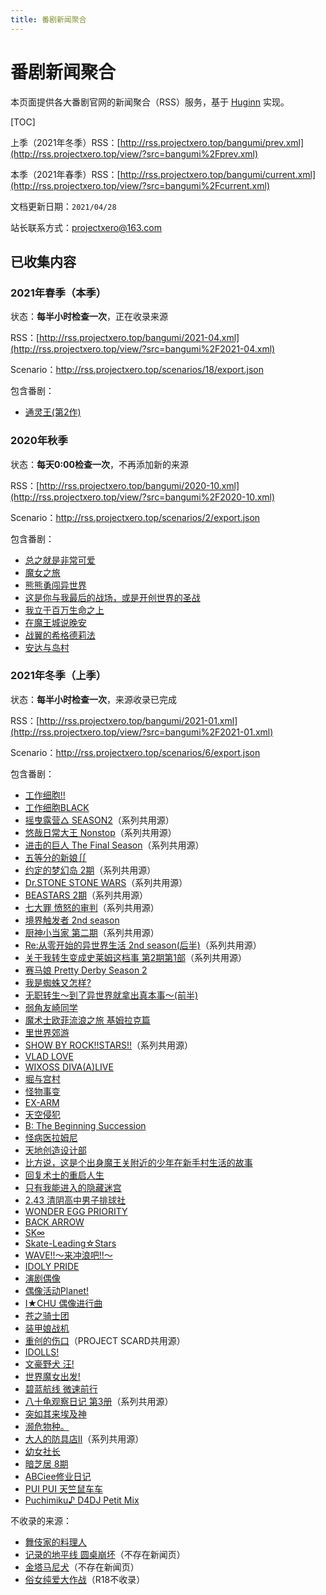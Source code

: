 ```yaml
---
title: 番剧新闻聚合
---
```

# 番剧新闻聚合

本页面提供各大番剧官网的新闻聚合（RSS）服务，基于 [Huginn](https://github.com/huginn/huginn) 实现。

[TOC]

上季（2021年冬季）RSS：[http://rss.projectxero.top/bangumi/prev.xml](http://rss.projectxero.top/view/?src=bangumi%2Fprev.xml)

本季（2021年春季）RSS：[http://rss.projectxero.top/bangumi/current.xml](http://rss.projectxero.top/view/?src=bangumi%2Fcurrent.xml)

文档更新日期：`2021/04/28`

站长联系方式：projectxero@163.com

## 已收集内容

### 2021年春季（本季）

状态：**每半小时检查一次**，正在收录来源

RSS：[http://rss.projectxero.top/bangumi/2021-04.xml](http://rss.projectxero.top/view/?src=bangumi%2F2021-04.xml)

Scenario：http://rss.projectxero.top/scenarios/18/export.json

包含番剧：
- [通灵王(第2作)](https://shamanking-project.com/news)

### 2020年秋季

状态：**每天0:00检查一次**，不再添加新的来源

RSS：[http://rss.projectxero.top/bangumi/2020-10.xml](http://rss.projectxero.top/view/?src=bangumi%2F2020-10.xml)

Scenario：http://rss.projectxero.top/scenarios/2/export.json

包含番剧：
- [总之就是非常可爱](http://tonikawa.com/news/)
- [魔女之旅](https://majotabi.jp/news.html)
- [熊熊勇闯异世界](https://kumakumakumabear.com/news/)
- [这是你与我最后的战场，或是开创世界的圣战](https://kimisentv.com/news/)
- [我立于百万生命之上](http://1000000-lives.com/#news)
- [在魔王城说晚安](https://maoujo-anime.com/news/)
- [战翼的希格德莉法](https://sigururi.com/news/?p=1)
- [安达与岛村](https://www.tbs.co.jp/anime/adashima/news/)

### 2021年冬季（上季）

状态：**每半小时检查一次**，来源收录已完成

RSS：[http://rss.projectxero.top/bangumi/2021-01.xml](http://rss.projectxero.top/view/?src=bangumi%2F2021-01.xml)

Scenario：http://rss.projectxero.top/scenarios/6/export.json

包含番剧：
- [工作细胞!!](https://hataraku-saibou.com/news_gekijou/)
- [工作细胞BLACK](https://saibou-black.com/news/)
- [摇曳露营△ SEASON2](https://yurucamp.jp/news/)（系列共用源）
- [悠哉日常大王 Nonstop](https://nonnontv.com/tvanime/news/)（系列共用源）
- [进击的巨人 The Final Season](https://shingeki.tv/news/)（系列共用源）
- [五等分的新娘∬](https://www.tbs.co.jp/anime/5hanayome/news/)
- [约定的梦幻岛 2期](https://neverland-anime.com/news/)（系列共用源）
- [Dr.STONE STONE WARS](https://dr-stone.jp/news/)（系列共用源）
- [BEASTARS 2期](https://bst-anime.com/)（系列共用源）
- [七大罪 愤怒的审判](https://7-taizai.net/news/)（系列共用源）
- [境界触发者 2nd season](http://www.toei-anim.co.jp/tv/wt/news/)
- [厨神小当家 第二期](http://cookingmaster-anime.jp/news)（系列共用源）
- [Re:从零开始的异世界生活 2nd season(后半)](http://re-zero-anime.jp/tv/news/)（系列共用源）
- [关于我转生变成史莱姆这档事 第2期第1部](https://www.ten-sura.com/news/anime/)（系列共用源）
- [赛马娘 Pretty Derby Season 2](https://anime-umamusume.jp/news/)
- [我是蜘蛛又怎样?](https://kumo-anime.com/news.html)
- [无职转生～到了异世界就拿出真本事～(前半)](https://mushokutensei.jp/news/)
- [弱角友崎同学](http://tomozaki-koushiki.com/news/)
- [魔术士欧菲流浪之旅 基姆拉克篇](http://ssorphen-anime.com/news/)
- [里世界郊游](https://www.othersidepicnic.com/news/)
- [SHOW BY ROCK!!STARS!!](https://showbyrock-anime-m.com/news/)（系列共用源）
- [VLAD LOVE](https://www.vladlove.com/news.html)
- [WIXOSS DIVA(A)LIVE](http://wixoss-diva.com/news/)
- [堀与宫村](https://horimiya-anime.com/news/)
- [怪物事变](https://kemonojihen-anime.com/news/)
- [EX-ARM](https://www.exarm-anime.com/news/)
- [天空侵犯](https://high-rise-invasion.com/news/)
- [B: The Beginning Succession](http://www.b-animation.jp/news)
- [怪病医拉姆尼](https://ramune-anime.com/news/)
- [天地创造设计部](https://tendebu.jp/news/)
- [比方说，这是个出身魔王关附近的少年在新手村生活的故事](https://lasdan.com/news/list00010000.html)
- [回复术士的重启人生](http://kaiyari.com/news.html)
- [只有我能进入的隐藏迷宫](https://kakushidungeon-anime.jp/news/index.html)
- [2.43 清阴高中男子排球社](https://243anime.com/news/)
- [WONDER EGG PRIORITY](https://wonder-egg-priority.com/news/)
- [BACK ARROW](https://back-arrow.com/news/)
- [SK∞](https://sk8-project.com/news/)
- [Skate-Leading☆Stars](https://skateleadingstars.com/news/)
- [WAVE!!～来冲浪吧!!～](https://wave-anime.com/)
- [IDOLY PRIDE](https://anime.idolypride.jp/news/)
- [演剧偶像](https://gekidol.com/news/)
- [偶像活动Planet!](http://www.aikatsu.net/news/)
- [I★CHU 偶像进行曲](https://etoile-anime.jp/news/)
- [苍之骑士团](https://animehorsaga.jp/news/)
- [装甲娘战机](http://soukou-musume-senki.com/news/)
- [重创的伤口](https://project-scard.com/news/)（PROJECT SCARD共用源）
- [IDOLLS!](https://wsy-idolls.com/archives)
- [文豪野犬 汪!](https://bungo-stray-dogs-wan.com/news/)
- [世界魔女出发!](http://w-witch.jp/ww_takeoff/news/)
- [碧蓝航线 微速前行](https://www.azurlane-bisoku.jp/news/)
- [八十龟观察日记 第3册](https://yatogame.nagoya/news/)（系列共用源）
- [突如其来埃及神](https://to-to2ni-anime.jp/news/)
- [濒危物种。](https://kigushun.com/news/)
- [大人的防具店II](https://ganma.jp/g/anime/otonabougu/news.html)（系列共用源）
- [幼女社长](https://www.mujina-company.com/news.html)
- [暗芝居 8期](https://www.tv-tokyo.co.jp/anime/yamishibai8/news/)
- [ABCiee修业日记](https://abciee.abc-anime.co.jp/)
- [PUI PUI 天竺鼠车车](https://molcar-anime.com/news/)
- [Puchimiku♪ D4DJ Petit Mix](https://anime.d4dj-pj.com/petit-mix/)

不收录的来源：
- [舞伎家的料理人](https://www3.nhk.or.jp/nhkworld/maikosan/)
- [记录的地平线 圆桌崩坏](https://www6.nhk.or.jp/anime/program/detail.html?i=loghorizon3)（不存在新闻页）
- [金塔马尼犬](https://kintamani-dog.com/)（不存在新闻页）
- [俗女纯爱大作战](https://jimihen.cf-anime.com/)（R18不收录）
